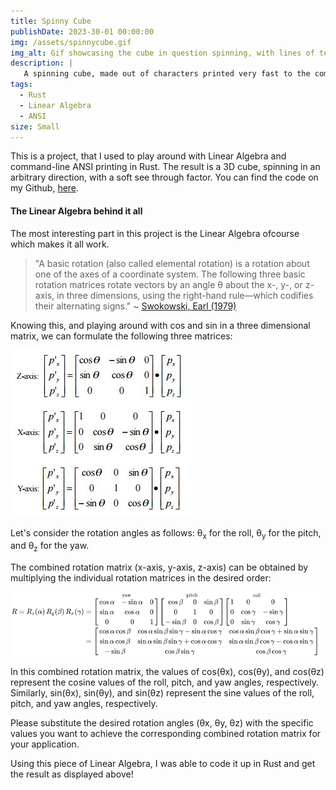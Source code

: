 ```yaml
---
title: Spinny Cube
publishDate: 2023-30-01 00:00:00
img: /assets/spinnycube.gif
img_alt: Gif showcasing the cube in question spinning, with lines of text documenting statistics.
description: |
   A spinning cube, made out of characters printed very fast to the commandline using Rust and Linear Algebra!
tags:
  - Rust
  - Linear Algebra
  - ANSI
size: Small
---
```


This is a project, that I used to play around with Linear Algebra and command-line ANSI printing in Rust. The result is a 3D cube, spinning in an arbitrary direction, with a soft see through factor. You can find the code on my Github, [here](https://github.com/Jurkyy/spinny-cube).

#### The Linear Algebra behind it all

The most interesting part in this project is the Linear Algebra ofcourse which makes it all work.

> "A basic rotation (also called elemental rotation) is a rotation about one of the axes of a coordinate system. The following three basic rotation matrices rotate vectors by an angle θ about the x-, y-, or z-axis, in three dimensions, using the right-hand rule—which codifies their alternating signs." ~ [Swokowski, Earl (1979)](https://archive.org/details/studentsupplemen00bron)

Knowing this, and playing around with cos and sin in a three dimensional matrix, we can formulate the following three matrices:

![Rotation matrices](../../../public/assets/rotation_matrices.jpg)

Let's consider the rotation angles as follows: θ<sub>x</sub> for the roll, θ<sub>y</sub> for the pitch, and θ<sub>z</sub> for the yaw.

The combined rotation matrix (x-axis, y-axis, z-axis) can be obtained by multiplying the individual rotation matrices in the desired order:


![Rotation matrices](../../../public/assets/final_matrix.png)

In this combined rotation matrix, the values of cos(θx), cos(θy), and cos(θz) represent the cosine values of the roll, pitch, and yaw angles, respectively. Similarly, sin(θx), sin(θy), and sin(θz) represent the sine values of the roll, pitch, and yaw angles, respectively.

Please substitute the desired rotation angles (θx, θy, θz) with the specific values you want to achieve the corresponding combined rotation matrix for your application.

Using this piece of Linear Algebra, I was able to code it up in Rust and get the result as displayed above!